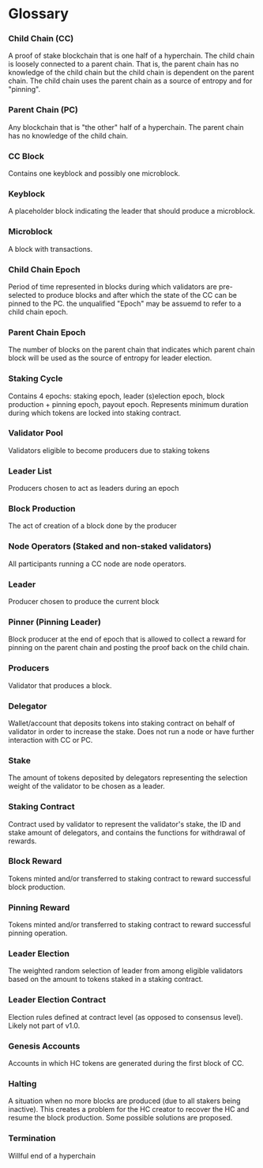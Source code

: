 # Glossary

### Child Chain (CC)
A proof of stake blockchain that is one half of a hyperchain.
The child chain is loosely connected to a parent chain.
That is, the parent chain has no knowledge of the child chain but the child chain is dependent on the parent chain.
The child chain uses the parent chain as a source of entropy and for "pinning".

### Parent Chain (PC)
Any blockchain that is "the other" half of a hyperchain.
The parent chain has no knowledge of the child chain.

### CC Block
Contains one keyblock and possibly one microblock.

### Keyblock
A placeholder block indicating the leader that should produce a microblock.

### Microblock
A block with transactions.

### Child Chain Epoch
Period of time represented in blocks during which validators are pre-selected to produce blocks and after which the state of the CC can be pinned to the PC.
the unqualified "Epoch" may be assuemd to refer to a child chain epoch.

### Parent Chain Epoch
The number of blocks on the parent chain that indicates which parent chain block will be used as the source of entropy for leader election.

### Staking Cycle
Contains 4 epochs: staking epoch, leader (s)election epoch, block production + pinning epoch, payout epoch. Represents minimum duration during which tokens are locked into staking contract.

### Validator Pool
Validators eligible to become producers due to staking tokens

### Leader List
Producers chosen to act as leaders during an epoch

### Block Production
The act of creation of a block done by the producer

### Node Operators (Staked and non-staked validators)
All participants running a CC node are node operators.

### Leader
Producer chosen to produce the current block

### Pinner (Pinning Leader)
Block producer at the end of epoch that is allowed to collect a reward for pinning on the parent chain and posting the proof back on the child chain.

### Producers
Validator that produces a block.

### Delegator
Wallet/account that deposits tokens into staking contract on behalf of validator in order to increase the stake. Does not run a node or have further interaction with CC or PC.

### Stake
The amount of tokens deposited by delegators representing the selection weight of the validator to be chosen as a leader.

### Staking Contract
Contract used by validator to represent the validator's stake, the ID and stake amount of delegators, and contains the functions for withdrawal of rewards.

### Block Reward
Tokens minted and/or transferred to staking contract to reward successful block production.

### Pinning Reward
Tokens minted and/or transferred to staking contract to reward successful pinning operation.

### Leader Election
The weighted random selection of leader from among eligible validators based on the amount to tokens staked in a staking contract.

### Leader Election Contract
Election rules defined at contract level (as opposed to consensus level). Likely not part of v1.0.

### Genesis Accounts
Accounts in which HC tokens are generated during the first block of CC.

### Halting
A situation when no more blocks are produced (due to all stakers being inactive). This creates a problem for the HC creator to recover the HC and resume the block production. Some possible solutions are proposed.

### Termination
Willful end of a hyperchain